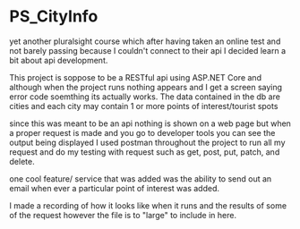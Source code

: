 # PS_CityInfo
yet another pluralsight course which after having taken an online test and not barely passing because 
I couldn't connect to their api I decided learn a bit about api development.

This project is soppose to be a RESTful api using ASP.NET Core and 
although when the project runs nothing appears and I get a screen saying error code soemthing 
its actually works. The data contained in the db are cities and each city may contain 
1 or more points of interest/tourist spots

since this was meant to be an api nothing is shown on a web page but when a proper request is made 
and you go to developer tools you can see the output being displayed I used postman throughout the 
project to run all my request and do my testing with request such as get, post, put, patch, and delete.

one cool feature/ service that was added was the ability to send out an email when ever a particular point of interest was added.

I made a recording of how it looks like when it runs and the results of some of the request however the file is to "large" to include in here.

